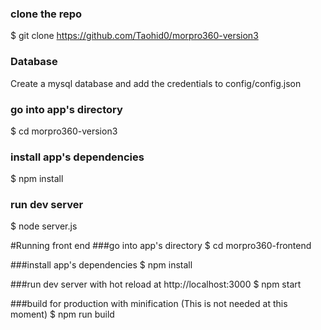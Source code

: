 ### clone the repo
$ git clone https://github.com/Taohid0/morpro360-version3

### Database
Create a mysql database and add the credentials to config/config.json

### go into app's directory
$ cd morpro360-version3

### install app's dependencies
$ npm install


### run dev server 
$ node server.js


#Running front end 
###go into app's directory
$ cd morpro360-frontend

###install app's dependencies
$ npm install

###run dev server with hot reload at http://localhost:3000
$ npm start

###build for production with minification (This is not needed at this moment)
$ npm run build


